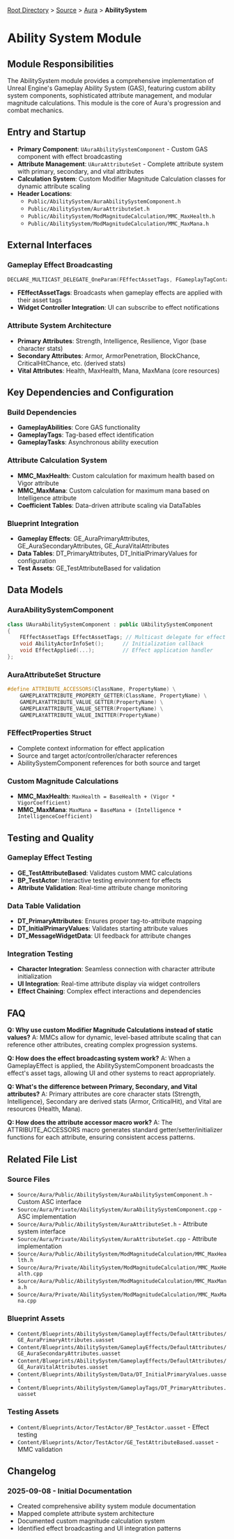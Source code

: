 [Root Directory](../../../CLAUDE.md) > [Source](../) > [Aura](../) > **AbilitySystem**

# Ability System Module

## Module Responsibilities

The AbilitySystem module provides a comprehensive implementation of Unreal Engine's Gameplay Ability System (GAS), featuring custom ability system components, sophisticated attribute management, and modular magnitude calculations. This module is the core of Aura's progression and combat mechanics.

## Entry and Startup

- **Primary Component**: `UAuraAbilitySystemComponent` - Custom GAS component with effect broadcasting
- **Attribute Management**: `UAuraAttributeSet` - Complete attribute system with primary, secondary, and vital attributes  
- **Calculation System**: Custom Modifier Magnitude Calculation classes for dynamic attribute scaling
- **Header Locations**:
  - `Public/AbilitySystem/AuraAbilitySystemComponent.h`
  - `Public/AbilitySystem/AuraAttributeSet.h`
  - `Public/AbilitySystem/ModMagnitudeCalculation/MMC_MaxHealth.h`
  - `Public/AbilitySystem/ModMagnitudeCalculation/MMC_MaxMana.h`

## External Interfaces

### Gameplay Effect Broadcasting
```cpp
DECLARE_MULTICAST_DELEGATE_OneParam(FEffectAssetTags, FGameplayTagContainer const& /*AssetTags*/);
```
- **FEffectAssetTags**: Broadcasts when gameplay effects are applied with their asset tags
- **Widget Controller Integration**: UI can subscribe to effect notifications

### Attribute System Architecture  
- **Primary Attributes**: Strength, Intelligence, Resilience, Vigor (base character stats)
- **Secondary Attributes**: Armor, ArmorPenetration, BlockChance, CriticalHitChance, etc. (derived stats)
- **Vital Attributes**: Health, MaxHealth, Mana, MaxMana (core resources)

## Key Dependencies and Configuration

### Build Dependencies
- **GameplayAbilities**: Core GAS functionality
- **GameplayTags**: Tag-based effect identification  
- **GameplayTasks**: Asynchronous ability execution

### Attribute Calculation System
- **MMC_MaxHealth**: Custom calculation for maximum health based on Vigor attribute
- **MMC_MaxMana**: Custom calculation for maximum mana based on Intelligence attribute
- **Coefficient Tables**: Data-driven attribute scaling via DataTables

### Blueprint Integration
- **Gameplay Effects**: GE_AuraPrimaryAttributes, GE_AuraSecondaryAttributes, GE_AuraVitalAttributes
- **Data Tables**: DT_PrimaryAttributes, DT_InitialPrimaryValues for configuration
- **Test Assets**: GE_TestAttributeBased for validation

## Data Models

### AuraAbilitySystemComponent
```cpp  
class UAuraAbilitySystemComponent : public UAbilitySystemComponent
{
    FEffectAssetTags EffectAssetTags; // Multicast delegate for effect broadcasting
    void AbilityActorInfoSet();      // Initialization callback
    void EffectApplied(...);         // Effect application handler
};
```

### AuraAttributeSet Structure
```cpp
#define ATTRIBUTE_ACCESSORS(ClassName, PropertyName) \
    GAMEPLAYATTRIBUTE_PROPERTY_GETTER(ClassName, PropertyName) \
    GAMEPLAYATTRIBUTE_VALUE_GETTER(PropertyName) \
    GAMEPLAYATTRIBUTE_VALUE_SETTER(PropertyName) \
    GAMEPLAYATTRIBUTE_VALUE_INITTER(PropertyName)
```

### FEffectProperties Struct
- Complete context information for effect application
- Source and target actor/controller/character references  
- AbilitySystemComponent references for both source and target

### Custom Magnitude Calculations
- **MMC_MaxHealth**: `MaxHealth = BaseHealth + (Vigor * VigorCoefficient)`
- **MMC_MaxMana**: `MaxMana = BaseMana + (Intelligence * IntelligenceCoefficient)`

## Testing and Quality

### Gameplay Effect Testing
- **GE_TestAttributeBased**: Validates custom MMC calculations
- **BP_TestActor**: Interactive testing environment for effects
- **Attribute Validation**: Real-time attribute change monitoring

### Data Table Validation
- **DT_PrimaryAttributes**: Ensures proper tag-to-attribute mapping
- **DT_InitialPrimaryValues**: Validates starting attribute values
- **DT_MessageWidgetData**: UI feedback for attribute changes

### Integration Testing
- **Character Integration**: Seamless connection with character attribute initialization
- **UI Integration**: Real-time attribute display via widget controllers
- **Effect Chaining**: Complex effect interactions and dependencies

## FAQ

**Q: Why use custom Modifier Magnitude Calculations instead of static values?**
A: MMCs allow for dynamic, level-based attribute scaling that can reference other attributes, creating complex progression systems.

**Q: How does the effect broadcasting system work?**
A: When a GameplayEffect is applied, the AbilitySystemComponent broadcasts the effect's asset tags, allowing UI and other systems to react appropriately.

**Q: What's the difference between Primary, Secondary, and Vital attributes?**
A: Primary attributes are core character stats (Strength, Intelligence), Secondary are derived stats (Armor, CriticalHit), and Vital are resources (Health, Mana).

**Q: How does the attribute accessor macro work?**
A: The ATTRIBUTE_ACCESSORS macro generates standard getter/setter/initializer functions for each attribute, ensuring consistent access patterns.

## Related File List

### Source Files
- `Source/Aura/Public/AbilitySystem/AuraAbilitySystemComponent.h` - Custom ASC interface
- `Source/Aura/Private/AbilitySystem/AuraAbilitySystemComponent.cpp` - ASC implementation
- `Source/Aura/Public/AbilitySystem/AuraAttributeSet.h` - Attribute system interface  
- `Source/Aura/Private/AbilitySystem/AuraAttributeSet.cpp` - Attribute implementation
- `Source/Aura/Public/AbilitySystem/ModMagnitudeCalculation/MMC_MaxHealth.h`
- `Source/Aura/Private/AbilitySystem/ModMagnitudeCalculation/MMC_MaxHealth.cpp`
- `Source/Aura/Public/AbilitySystem/ModMagnitudeCalculation/MMC_MaxMana.h`
- `Source/Aura/Private/AbilitySystem/ModMagnitudeCalculation/MMC_MaxMana.cpp`

### Blueprint Assets  
- `Content/Blueprints/AbilitySystem/GameplayEffects/DefaultAttributes/GE_AuraPrimaryAttributes.uasset`
- `Content/Blueprints/AbilitySystem/GameplayEffects/DefaultAttributes/GE_AuraSecondaryAttributes.uasset`  
- `Content/Blueprints/AbilitySystem/GameplayEffects/DefaultAttributes/GE_AuraVitalAttributes.uasset`
- `Content/Blueprints/AbilitySystem/Data/DT_InitialPrimaryValues.uasset`
- `Content/Blueprints/AbilitySystem/GameplayTags/DT_PrimaryAttributes.uasset`

### Testing Assets
- `Content/Blueprints/Actor/TestActor/BP_TestActor.uasset` - Effect testing
- `Content/Blueprints/Actor/TestActor/GE_TestAttributeBased.uasset` - MMC validation

## Changelog

### 2025-09-08 - Initial Documentation
- Created comprehensive ability system module documentation  
- Mapped complete attribute system architecture
- Documented custom magnitude calculation system
- Identified effect broadcasting and UI integration patterns